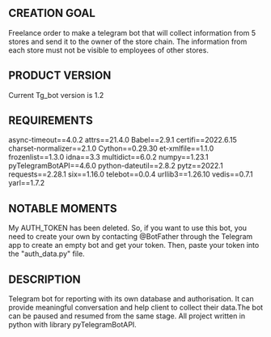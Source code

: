 ## CREATION GOAL
Freelance order to make a telegram bot that will collect information from 5 stores and send it to the owner of the store chain. 
The information from each store must not be visible to employees of other stores. 

## PRODUCT VERSION
Current Tg_bot version is 1.2

## REQUIREMENTS
async-timeout==4.0.2
attrs==21.4.0
Babel==2.9.1
certifi==2022.6.15
charset-normalizer==2.1.0
Cython==0.29.30
et-xmlfile==1.1.0
frozenlist==1.3.0
idna==3.3
multidict==6.0.2
numpy==1.23.1
pyTelegramBotAPI==4.6.0
python-dateutil==2.8.2
pytz==2022.1
requests==2.28.1
six==1.16.0
telebot==0.0.4
urllib3==1.26.10
vedis==0.7.1
yarl==1.7.2


## NOTABLE MOMENTS
My AUTH_TOKEN has been deleted. So, if you want to use this bot, you need to create your own by contacting @BotFather through 
the Telegram app to create an empty bot and get your token. Then, paste your token into the "auth_data.py" file.

## DESCRIPTION
Telegram bot for reporting with its own database and authorisation. It can 
provide meaningful conversation and help client to collect their data.The bot can 
be paused and resumed from the same stage. All project written in python with 
library pyTelegramBotAPI.

   